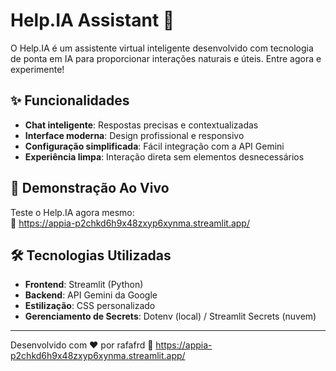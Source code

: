 # Help.IA Assistant 🤖

O Help.IA é um assistente virtual inteligente desenvolvido com tecnologia de ponta em IA para proporcionar interações naturais e úteis. Entre agora e experimente!

## ✨ Funcionalidades

- **Chat inteligente**: Respostas precisas e contextualizadas
- **Interface moderna**: Design profissional e responsivo
- **Configuração simplificada**: Fácil integração com a API Gemini
- **Experiência limpa**: Interação direta sem elementos desnecessários

## 🚀 Demonstração Ao Vivo

Teste o Help.IA agora mesmo:  
🔗 https://appia-p2chkd6h9x48zxyp6xynma.streamlit.app/

## 🛠️ Tecnologias Utilizadas

- **Frontend**: Streamlit (Python)
- **Backend**: API Gemini da Google
- **Estilização**: CSS personalizado
- **Gerenciamento de Secrets**: Dotenv (local) / Streamlit Secrets (nuvem)
---
Desenvolvido com ❤️ por rafafrd
🔗 https://appia-p2chkd6h9x48zxyp6xynma.streamlit.app/
